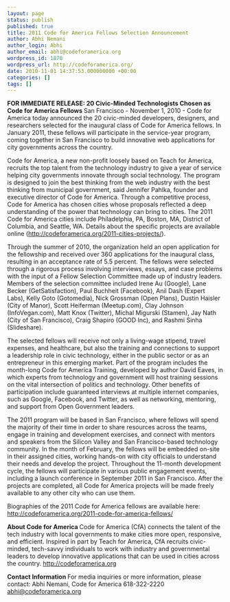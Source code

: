 ```yaml
---
layout: page
status: publish
published: true
title: 2011 Code for America Fellows Selection Announcement
author: Abhi Nemani
author_login: Abhi
author_email: abhi@codeforamerica.org
wordpress_id: 1870
wordpress_url: http://codeforamerica.org/
date: 2010-11-01 14:37:53.000000000 +00:00
categories: []
tags: []
---
```

<strong>FOR IMMEDIATE RELEASE:
</strong>
<strong>20 Civic-Minded Technologists Chosen as Code for America Fellows
</strong>
San Francisco - November 1, 2010 - Code for America today announced the 20 civic-minded developers, designers, and researchers selected for the inaugural class of Code for America fellows. In January 2011, these fellows will participate in the service-year program, coming together in San Francisco to build innovative web applications for city governments across the country.

Code for America, a new non-profit loosely based on Teach for America, recruits the top talent from the technology industry to give a year of service helping city governments innovate through social technology. The program is designed to join the best thinking from the web industry with the best thinking from municipal government, said Jennifer Pahlka, founder and executive director of Code for America. Through a competitive process, Code for America has chosen cities whose proposals reflected a deep understanding of the power that technology can bring to cities. The 2011 Code for America cities include Philadelphia, PA, Boston, MA, District of Columbia, and Seattle, WA. Details about the specific projects are available online (http://codeforamerica.org/2011-cities-projects/).

Through the summer of 2010, the organization held an open application for the fellowship and received over 360 applications for the inaugural class, resulting in an acceptance rate of 5.5 percent. The fellows were selected through a rigorous process involving interviews, essays, and case problems with the input of a Fellow Selection Committee made up of industry leaders. Members of the selection committee included Irene Au (Google), Lane Becker (GetSatisfaction), Paul Buchheit (Facebook), Anil Dash (Expert Labs), Kelly Goto (Gotomedia), Nick Grossman (Open Plans), Dustin Haisler (City of Manor), Scott Heiferman (Meetup.com), Clay Johnson (InfoVegan.com), Matt Knox (Twitter), Michal Migurski (Stamen), Jay Nath (City of San Francisco), Craig Shapiro (GOOD Inc), and Rashmi Sinha (Slideshare).

The selected fellows will receive not only a living-wage stipend, travel expenses, and healthcare, but also the training and connections to support a leadership role in civic technology, either in the public sector or as an entrepreneur in this emerging market. Part of the program includes the month-long Code for America Training, developed by author David Eaves, in which experts from technology and government will host training sessions on the vital intersection of politics and technology. Other benefits of participation include guaranteed interviews at multiple internet companies, such as Google, Facebook, and Twitter, as well as networking, mentoring, and support from Open Government leaders.

The 2011 program will be based in San Francisco, where fellows will spend the majority of their time in order to share resources across the teams, engage in training and development exercises, and connect with mentors and speakers from the Silicon Valley and San Francisco-based technology community. In the month of February, the fellows will be embedded on-site in their assigned cities, working hands-on with city officials to understand their needs and develop the project. Throughout the 11-month development cycle, the fellows will participate in various public engagement events, including a launch conference in September 2011 in San Francisco. After the projects are completed, all Code for America projects will be made freely available to any other city who can use them.

Biographies of the 2011 Code for America fellows are available here: <a href="http://codeforamerica.org/2011-code-for-america-fellows/">http://codeforamerica.org/2011-code-for-america-fellows/</a>

<strong>About Code for America
</strong>Code for America (CfA) connects the talent of the tech industry with local governments to make cities more open, responsive, and efficient. Inspired in part by Teach for America, CfA recruits civic-minded, tech-savvy individuals to work with industry and governmental leaders to develop innovative applications that can be used in cities across the country. http://codeforamerica.org

<strong>Contact Information
</strong>For media inquiries or more information, please contact:
Abhi Nemani, Code for America
618-322-2220
abhi@codeforamerica.org

###
